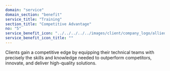 ```yaml
---
domain: "service"
domain_section: "benefit"
service_title: "Training"
section_title: "Competitive Advantage"
no: "5"
service_benefit_icon: "../../../../../images/client/company_logo/allied-marketing.png"
service_benefit_icon_title: ""
---
```


Clients gain a competitive edge by equipping their technical teams with precisely the skills and knowledge needed to outperform competitors, innovate, and deliver high-quality solutions.
